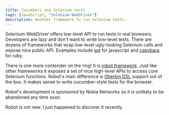 ```yaml
---
title: Cucumbers and Selenium tests
tags: [JavaScript, "Selenium-WebDriver"]
description: Another framework to run Selenium tests.
---
```


Selenium-WebDriver offers low-level API to run tests in real browsers. Developers are lazy and don't want to write low-level tests. There are dozens of frameworks that wrap low-level ugly-looking Selenium calls and expose nice public API. Examples include [wd][wd] for javascript and [capybara][capybara] for ruby.

There is one more contender on the ring! It is [robot framework][robot_framework]. Just like other frameworks it exposes a set of nice high-level APIs to access core Selenium functions. Robot's main difference is [Gherkin DSL][gherkin] support out of the box. It makes sense to write cucumber-style tests for the browser.

Robot's development is sponsored by Nokia Networks so it is unlikely to be abandoned any time soon.

Robot is not new. I just happened to discover it recently.


[cucumber]: https://cucumber.io
[gherkin]: https://github.com/cucumber/cucumber/wiki/Gherkin
[wd]: https://github.com/admc/wd
[capybara]: http://jnicklas.github.io/capybara/
[robot_framework]: http://robotframework.org
